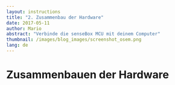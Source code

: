 ```yaml
---
layout: instructions
title: "2. Zusammenbau der Hardware"
date: 2017-05-11
author: Mario
abstract: "Verbinde die senseBox MCU mit deinem Computer"
thumbnail: /images/blog_images/screenshot_osem.png
lang: de
---
```

Zusammenbauen der Hardware
============

